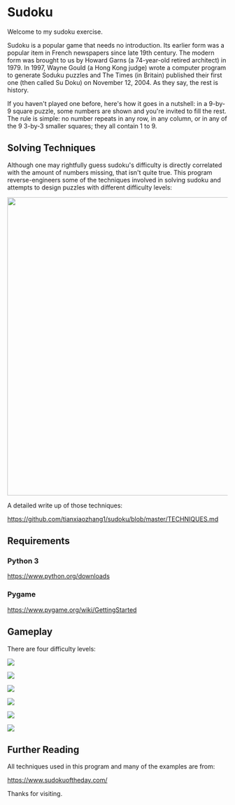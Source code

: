 # Sudoku

Welcome to my sudoku exercise.

Sudoku is a popular game that needs no introduction. Its earlier form was a popular item in French newspapers since late 19th century. The modern form was brought to us by Howard Garns (a 74-year-old retired architect) in 1979. In 1997, Wayne Gould (a Hong Kong judge) wrote a computer program to generate Soduku puzzles and The Times (in Britain) published their first one (then called Su Doku) on November 12, 2004. As they say, the rest is history.

If you haven't played one before, here's how it goes in a nutshell: in a 9-by-9 square puzzle, some numbers are shown and you're invited to fill the rest. The rule is simple: no number repeats in any row, in any column, or in any of the 9 3-by-3 smaller squares; they all contain 1 to 9.

## Solving Techniques

Although one may rightfully guess sudoku's difficulty is directly correlated with the amount of numbers missing, that isn't quite true. This program reverse-engineers some of the techniques involved in solving sudoku and attempts to design puzzles with different difficulty levels:

<img src="https://github.com/tianxiaozhang1/sudoku/blob/main/techniques.png" width="680">

A detailed write up of those techniques:

https://github.com/tianxiaozhang1/sudoku/blob/master/TECHNIQUES.md

## Requirements

### Python 3
https://www.python.org/downloads

### Pygame
https://www.pygame.org/wiki/GettingStarted

## Gameplay

There are four difficulty levels:

![](https://github.com/tianxiaozhang1/sudoku/blob/main/sudoku01a.gif)

![](https://github.com/tianxiaozhang1/sudoku/blob/main/sudoku02a.gif)

![](https://github.com/tianxiaozhang1/sudoku/blob/main/sudoku03a.gif)

![](https://github.com/tianxiaozhang1/sudoku/blob/main/sudoku04a.gif)

![](https://github.com/tianxiaozhang1/sudoku/blob/main/sudoku05a.gif)

![](https://github.com/tianxiaozhang1/sudoku/blob/main/sudoku06a.gif)

## Further Reading

All techniques used in this program and many of the examples are from:

https://www.sudokuoftheday.com/

Thanks for visiting.
